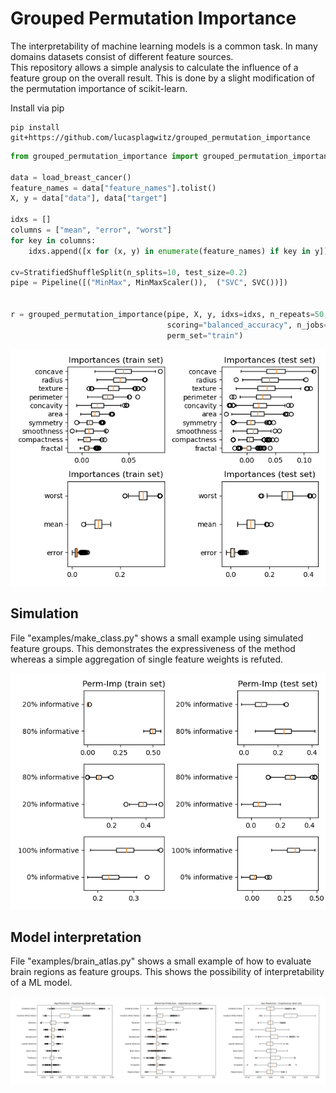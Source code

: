 # Grouped Permutation Importance

The interpretability of machine learning models is a common task. 
In many domains datasets consist of different feature sources.  
This repository allows a simple analysis to calculate the influence 
of a feature group on the overall result. This is done by a slight 
modification of the permutation importance of scikit-learn. 

Install via pip

    pip install git+https://github.com/lucasplagwitz/grouped_permutation_importance

```python
from grouped_permutation_importance import grouped_permutation_importance

data = load_breast_cancer()
feature_names = data["feature_names"].tolist()
X, y = data["data"], data["target"]

idxs = []
columns = ["mean", "error", "worst"]
for key in columns:
    idxs.append([x for (x, y) in enumerate(feature_names) if key in y])

cv=StratifiedShuffleSplit(n_splits=10, test_size=0.2)
pipe = Pipeline([("MinMax", MinMaxScaler()),  ("SVC", SVC())])


r = grouped_permutation_importance(pipe, X, y, idxs=idxs, n_repeats=50, random_state=0, 
                                   scoring="balanced_accuracy", n_jobs=5, cv=cv, 
                                   perm_set="train")
```

<p align="center">
<img src="./demo/breast_cancer.png">
</p>

## Simulation

File "examples/make_class.py" shows a small example using simulated feature groups. This demonstrates the expressiveness of the method whereas a simple aggregation of single feature weights is refuted.

<p align="center">
<img src="./demo/make_class.png">
</p>

## Model interpretation

File "examples/brain_atlas.py" shows a small example of how to evaluate brain regions as feature groups. This shows the possibility of interpretability of a ML model.

<p align="center">
<img src="./demo/brain_atlas.png">
</p>